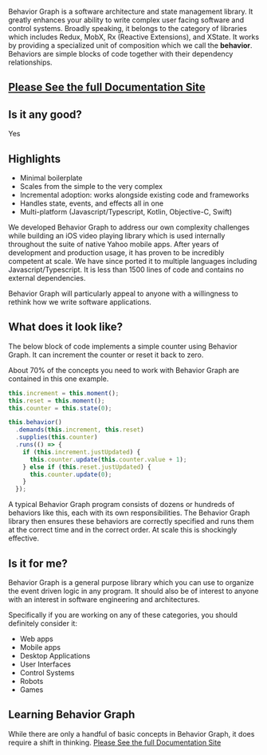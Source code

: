 Behavior Graph is a software architecture and state management library. It greatly enhances your ability to write complex user facing software and control systems. Broadly speaking, it belongs to the category of libraries which includes Redux, MobX, Rx (Reactive Extensions), and XState. It works by providing a specialized unit of composition which we call the __behavior__. Behaviors are simple blocks of code together with their dependency relationships.

## [Please See the full Documentation Site](https://yahoo.github.io/bgdocs/docs/typescript)

## Is it any good?

Yes

## Highlights

* Minimal boilerplate
* Scales from the simple to the very complex
* Incremental adoption: works alongside existing code and frameworks
* Handles state, events, and effects all in one
* Multi-platform (Javascript/Typescript, Kotlin, Objective-C, Swift)

We developed Behavior Graph to address our own complexity challenges while building an iOS video playing library which is used internally throughout the suite of native Yahoo mobile apps. After years of development and production usage, it has proven to be incredibly competent at scale. We have since ported it to multiple languages including Javascript/Typescript. It is less than 1500 lines of code and contains no external dependencies.

Behavior Graph will particularly appeal to anyone with a willingness to rethink how we write software applications.

## What does it look like?

The below block of code implements a simple counter using Behavior Graph.
It can increment the counter or reset it back to zero.

About 70% of the concepts you need to work with Behavior Graph are contained in this one example.

<!-- Intro-1 -->
```javascript
this.increment = this.moment();
this.reset = this.moment();
this.counter = this.state(0);

this.behavior()
  .demands(this.increment, this.reset)
  .supplies(this.counter)
  .runs(() => {
    if (this.increment.justUpdated) {
      this.counter.update(this.counter.value + 1);
    } else if (this.reset.justUpdated) {
      this.counter.update(0);
    }
  });
```

A typical Behavior Graph program consists of dozens or hundreds of behaviors like this, each with its own responsibilities.
The Behavior Graph library then ensures these behaviors are correctly specified and runs them at the correct time and in the correct order.
At scale this is shockingly effective.

## Is it for me?

Behavior Graph is a general purpose library which you can use to organize the event driven logic in any program.
It should also be of interest to anyone with an interest in software engineering and architectures.

Specifically if you are working on any of these categories, you should definitely consider it:

* Web apps
* Mobile apps
* Desktop Applications
* User Interfaces
* Control Systems
* Robots
* Games

## Learning Behavior Graph

While there are only a handful of basic concepts in Behavior Graph, it does require a shift in thinking.
[Please See the full Documentation Site](https://yahoo.github.io/bgdocs/docs/typescript)